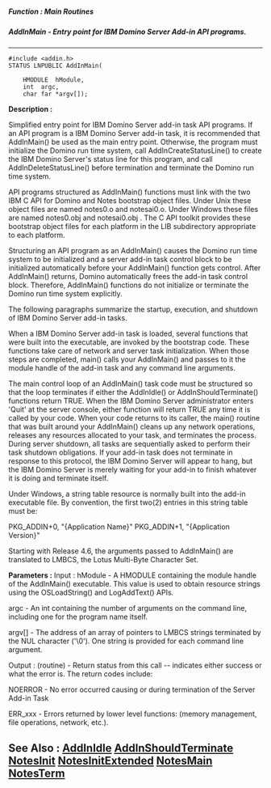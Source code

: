 ##### Function : Main Routines
##### AddInMain - Entry point for IBM Domino Server Add-in API programs.
---
```
#include <addin.h>
STATUS LNPUBLIC AddInMain(

	HMODULE  hModule,
	int  argc,
	char far *argv[]);
```
**Description :**

Simplified entry point for IBM Domino Server add-in task API programs.  If an 
API program is a IBM Domino Server add-in task, it is recommended that 
AddInMain() be used as the main entry point.  Otherwise, the program must 
initialize the Domino run time system, call AddInCreateStatusLine() to create 
the IBM Domino Server's status line for this program, and call 
AddInDeleteStatusLine() before termination and terminate the Domino run time 
system.

API programs structured as AddInMain() functions must link with the two IBM C 
API for Domino and Notes bootstrap object files. Under Unix these object files 
are named notes0.o and notesai0.o. Under Windows these files are named 
notes0.obj and notesai0.obj . The C API toolkit provides these bootstrap object 
files for each platform in the LIB subdirectory appropriate to each platform.

Structuring an API program as an AddInMain() causes the Domino run time system 
to be initialized and a server add-in task control block to be initialized 
automatically before your AddInMain() function gets control. After AddInMain() 
returns, Domino automatically frees the add-in task control block. Therefore, 
AddInMain() functions do not initialize or terminate the Domino run time system 
explicitly.

The following paragraphs summarize the startup, execution, and shutdown of IBM 
Domino Server add-in tasks.

When a IBM Domino Server add-in task is loaded, several functions that were 
built into the executable, are invoked by the bootstrap code. These functions 
take care of network and server task initialization.  When those steps are 
completed, main() calls your AddInMain() and passes to it the module handle of 
the add-in task and any command line arguments.

The main control loop of an AddInMain() task code must be structured so that 
the loop terminates if either the AddInIdle() or AddInShouldTerminate() 
functions return TRUE.  When the IBM Domino Server administrator enters 'Quit' 
at the server console, either function will return TRUE any time it is called 
by your code.  When your code returns to its caller, the main() routine that 
was built around your AddInMain() cleans up any network operations, releases 
any resources allocated to your task, and terminates the process.  During 
server shutdown, all tasks are sequentially asked to perform their task 
shutdown obligations.  If your add-in task does not terminate in response to 
this protocol, the IBM Domino Server will appear to hang, but the IBM Domino 
Server is merely waiting for your add-in to finish whatever it is doing and 
terminate itself.

Under Windows, a string table resource is normally built into the add-in 
executable file.  By convention, the first two(2) entries in this string table 
must be:

PKG_ADDIN+0,  "{Application Name}"
PKG_ADDIN+1,  "{Application Version}"

Starting with Release 4.6, the arguments passed to AddInMain() are translated 
to LMBCS, the Lotus Multi-Byte Character Set.

**Parameters :**
Input :
hModule  -  A HMODULE containing the module handle of the AddInMain() executable.  This value is used to obtain resource strings using the OSLoadString() and LogAddText() APIs.

argc  -  An int containing the number of arguments on the command line, including one for the program name itself.

argv[]  -  The address of an array of pointers to LMBCS strings terminated by the NUL character ('\0').  One string is provided for each command line argument.

Output :
(routine)  -  Return status from this call -- indicates either success or what the error is. The return codes include:

NOERROR - No error occurred causing or during termination of the Server Add-in Task

ERR_xxx - Errors returned by lower level functions: (memory management, file operations, network,  etc.).



**See Also :**
[AddInIdle](/reference/Func/AddInIdle)
[AddInShouldTerminate](/reference/Func/AddInShouldTerminate)
[NotesInit](/reference/Func/NotesInit)
[NotesInitExtended](/reference/Func/NotesInitExtended)
[NotesMain](/reference/Func/NotesMain)
[NotesTerm](/reference/Func/NotesTerm)
---
